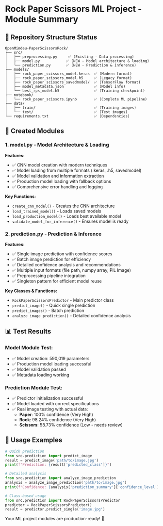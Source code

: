# Rock Paper Scissors ML Project - Module Summary

## 📁 Repository Structure Status

```
OpenMindeu-PaperScissorsRock/
├── src/
│   ├── preprocessing.py     ✅ (Existing - Data processing)
│   ├── model.py            ✅ (NEW - Model architecture & loading)
│   └── prediction.py       ✅ (NEW - Prediction & inference)
├── models/
│   ├── rock_paper_scissors_model.keras  ✅ (Modern format)
│   ├── rock_paper_scissors_model.h5     ✅ (Legacy format)
│   ├── rock_paper_scissors_savedmodel/  ✅ (TensorFlow format)
│   ├── model_metadata.json              ✅ (Model info)
│   └── best_rps_model.h5                ✅ (Training checkpoint)
├── notebook/
│   └── rock_paper_scissors.ipynb        ✅ (Complete ML pipeline)
├── data/
│   ├── train/                           ✅ (Training images)
│   └── test/                            ✅ (Test images)
└── requirements.txt                     ✅ (Dependencies)
```

## 🔧 **Created Modules**

### 1. **model.py** - Model Architecture & Loading
**Features:**
- ✅ CNN model creation with modern techniques
- ✅ Model loading from multiple formats (.keras, .h5, savedmodel)
- ✅ Model validation and information extraction
- ✅ Production model loading with fallback options
- ✅ Comprehensive error handling and logging

**Key Functions:**
- `create_cnn_model()` - Creates the CNN architecture
- `load_trained_model()` - Loads saved models
- `load_production_model()` - Loads best available model
- `validate_model_for_inference()` - Ensures model is ready

### 2. **prediction.py** - Prediction & Inference
**Features:**
- ✅ Single image prediction with confidence scores
- ✅ Batch image prediction for efficiency
- ✅ Detailed confidence analysis and recommendations
- ✅ Multiple input formats (file path, numpy array, PIL Image)
- ✅ Preprocessing pipeline integration
- ✅ Singleton pattern for efficient model reuse

**Key Classes & Functions:**
- `RockPaperScissorsPredictor` - Main predictor class
- `predict_image()` - Quick single prediction
- `predict_images()` - Batch prediction
- `analyze_image_prediction()` - Detailed confidence analysis

## 📊 **Test Results**

### Model Module Test:
- ✅ Model creation: 590,019 parameters
- ✅ Production model loading successful
- ✅ Model validation passed
- ✅ Metadata loading working

### Prediction Module Test:
- ✅ Predictor initialization successful
- ✅ Model loaded with correct specifications
- ✅ Real image testing with actual data:
  - **Paper**: 100% confidence (Very High)
  - **Rock**: 98.24% confidence (Very High)
  - **Scissors**: 58.73% confidence (Low - needs review)


## 🎯 **Usage Examples**

```python
# Quick prediction
from src.prediction import predict_image
result = predict_image('path/to/image.jpg')
print(f"Prediction: {result['predicted_class']}")

# Detailed analysis
from src.prediction import analyze_image_prediction
analysis = analyze_image_prediction('path/to/image.jpg')
print(f"Confidence: {analysis['prediction_summary']['confidence_level']}")

# Class-based usage
from src.prediction import RockPaperScissorsPredictor
predictor = RockPaperScissorsPredictor()
result = predictor.predict_single('image.jpg')
```

Your ML project modules are production-ready! 🎉
